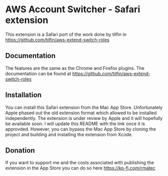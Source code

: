 # AWS Account Switcher - Safari extension

This extension is a Safari port of the work done by tilfin in https://github.com/tilfin/aws-extend-switch-roles

## Documentation

The features are the same as the Chrome and Firefox plugins. The documentation can be found at https://github.com/tilfin/aws-extend-switch-roles

## Installation

You can install this Safari extension from the Mac App Store. Unfortunately Apple phased out the old extension format which allowed to be installed independently. 
The extension is under review by Apple and it will hopefully be available soon. I will update this README with the link once it is approvded.
However, you can bypass the Mac App Store by cloning the project and building and installing the extension from Xcode.

## Donation

If you want to support me and the costs associated with publishing the extension in the App Store you can do so here https://ko-fi.com/rmatec 
